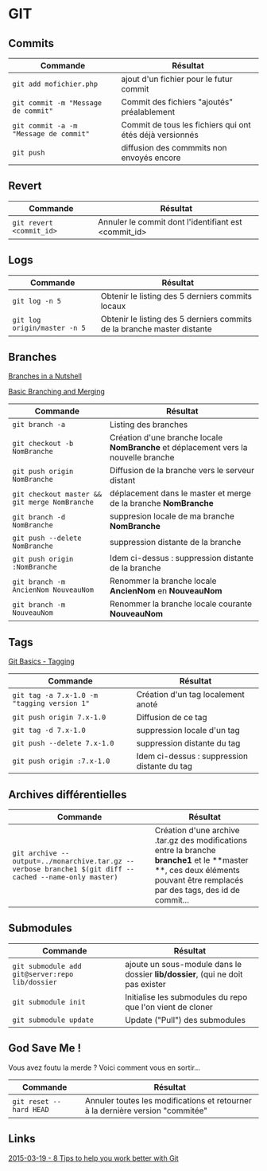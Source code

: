 GIT
=========
## Commits

|Commande|Résultat|
|------- | -------|
|`git add mofichier.php` | ajout d'un fichier pour le futur commit|
|`git commit -m "Message de commit"` | Commit des fichiers "ajoutés" préalablement|
|`git commit -a -m "Message de commit"` | Commit de tous les fichiers qui ont étés déjà versionnés|
|`git push` | diffusion des commmits non envoyés encore|

## Revert

|Commande|Résultat|
|------- | -------|
|`git revert <commit_id>` | Annuler le commit dont l'identifiant est <commit_id>|

## Logs

|Commande|Résultat|
|------- | -------|
|`git log -n 5` | Obtenir le listing des 5 derniers commits locaux|
|`git log origin/master -n 5` | Obtenir le listing des 5 derniers commits de la branche master distante|

## Branches
[Branches in a Nutshell](http://git-scm.com/book/en/v2/Git-Branching-Branches-in-a-Nutshell) 

[Basic Branching and Merging](http://git-scm.com/book/en/v2/Git-Branching-Basic-Branching-and-Merging)

|Commande|Résultat|
|------- | -------|
|`git branch -a` | Listing des branches|
|`git checkout -b NomBranche` | Création d'une branche locale **NomBranche** et déplacement vers la nouvelle branche|
|`git push origin NomBranche` | Diffusion de la branche vers le serveur distant|
|`git checkout master && git merge NomBranche` | déplacement dans le master et merge de la branche **NomBranche**|
|`git branch -d NomBranche` | suppresion locale de ma branche **NomBranche**|
|`git push --delete NomBranche` | suppression distante de la branche|
|`git push origin :NomBranche` | Idem ci-dessus : suppression distante de la branche|
|`git branch -m AncienNom NouveauNom` | Renommer la branche locale **AncienNom** en **NouveauNom**|
|`git branch -m NouveauNom` | Renommer la branche locale courante **NouveauNom**|

## Tags
[Git Basics - Tagging](http://git-scm.com/book/en/v2/Git-Basics-Tagging)

|Commande|Résultat|
|------- | -------|
|`git tag -a 7.x-1.0 -m "tagging version 1"` | Création d'un tag localement anoté|
|`git push origin 7.x-1.0` | Diffusion de ce tag|
|`git tag -d 7.x-1.0` | suppression locale d'un tag|
|`git push --delete 7.x-1.0` | suppression distante du tag|
|`git push origin :7.x-1.0` | Idem ci-dessus : suppression distante du tag|

## Archives différentielles

|Commande|Résultat|
|------- | -------|
| `git archive --output=../monarchive.tar.gz --verbose branche1 $(git diff --cached --name-only master)`| Création d'une archive .tar.gz des modifications entre la branche **branche1** et le **master **, ces deux éléments pouvant être remplacés par des tags, des id de commit...|

## Submodules

|Commande|Résultat|
|------- | -------|
|`git submodule add git@server:repo lib/dossier`|ajoute un sous-module dans le dossier **lib/dossier**, (qui ne doit pas exister|
|`git submodule init`|Initialise les submodules du repo que l'on vient de cloner|
|`git submodule update`|Update ("Pull") des submodules|


## God Save Me ! 

Vous avez foutu la merde ? Voici comment vous en sortir...

|Commande|Résultat|
|------- | -------|
|`git reset --hard HEAD`|Annuler toutes les modifications et retourner à la dernière version "commitée"|

## Links
[2015-03-19 - 8 Tips to help you work better with Git](https://about.gitlab.com/2015/02/19/8-tips-to-help-you-work-better-with-git/)
